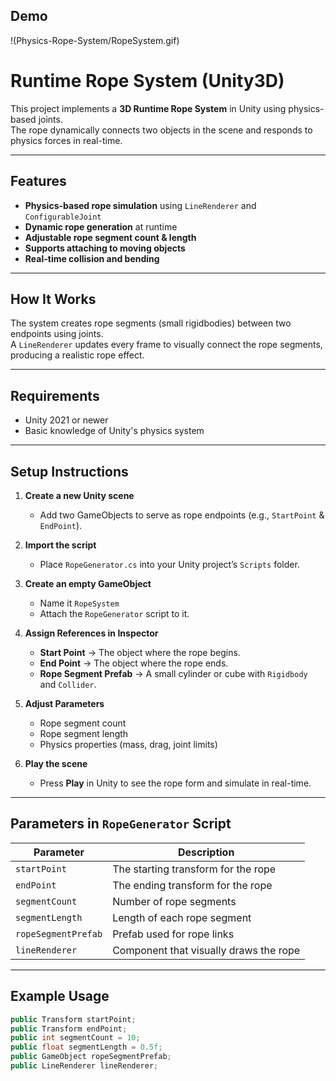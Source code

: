 ## Demo
!(Physics-Rope-System/RopeSystem.gif)

# Runtime Rope System (Unity3D)

This project implements a **3D Runtime Rope System** in Unity using physics-based joints.  
The rope dynamically connects two objects in the scene and responds to physics forces in real-time.

---

## Features
- **Physics-based rope simulation** using `LineRenderer` and `ConfigurableJoint`
- **Dynamic rope generation** at runtime
- **Adjustable rope segment count & length**
- **Supports attaching to moving objects**
- **Real-time collision and bending**

---

## How It Works
The system creates rope segments (small rigidbodies) between two endpoints using joints.  
A `LineRenderer` updates every frame to visually connect the rope segments, producing a realistic rope effect.

---

## Requirements
- Unity 2021 or newer
- Basic knowledge of Unity's physics system

---

## Setup Instructions

1. **Create a new Unity scene**
   - Add two GameObjects to serve as rope endpoints (e.g., `StartPoint` & `EndPoint`).

2. **Import the script**
   - Place `RopeGenerator.cs` into your Unity project’s `Scripts` folder.

3. **Create an empty GameObject**
   - Name it `RopeSystem`
   - Attach the `RopeGenerator` script to it.

4. **Assign References in Inspector**
   - **Start Point** → The object where the rope begins.
   - **End Point** → The object where the rope ends.
   - **Rope Segment Prefab** → A small cylinder or cube with `Rigidbody` and `Collider`.

5. **Adjust Parameters**
   - Rope segment count
   - Rope segment length
   - Physics properties (mass, drag, joint limits)

6. **Play the scene**
   - Press **Play** in Unity to see the rope form and simulate in real-time.

---

## Parameters in `RopeGenerator` Script
| Parameter | Description |
|-----------|-------------|
| `startPoint` | The starting transform for the rope |
| `endPoint` | The ending transform for the rope |
| `segmentCount` | Number of rope segments |
| `segmentLength` | Length of each rope segment |
| `ropeSegmentPrefab` | Prefab used for rope links |
| `lineRenderer` | Component that visually draws the rope |

---

## Example Usage
```csharp
public Transform startPoint;
public Transform endPoint;
public int segmentCount = 10;
public float segmentLength = 0.5f;
public GameObject ropeSegmentPrefab;
public LineRenderer lineRenderer;
